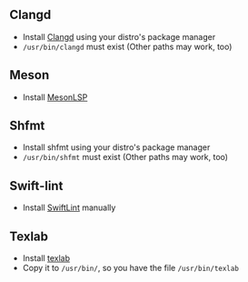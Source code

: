 ## Clangd
- Install [Clangd](https://clangd.llvm.org/) using your distro's package manager
- `/usr/bin/clangd` must exist (Other paths may work, too)
## Meson
- Install [MesonLSP](https://github.com/JCWasmx86/Swift-MesonLSP)
## Shfmt
- Install shfmt using your distro's package manager
- `/usr/bin/shfmt` must exist (Other paths may work, too)
## Swift-lint
- Install [SwiftLint](https://github.com/realm/SwiftLint) manually
## Texlab
- Install [texlab](https://github.com/latex-lsp/texlab)
- Copy it to `/usr/bin/`, so you have the file `/usr/bin/texlab` 
